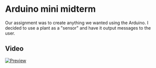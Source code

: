 # Arduino mini midterm

Our assignment was to create anything we wanted using the Arduino. I decided to use a plant as a "sensor" and have it output messages to the user.

## Video

[![Preview](video.png)](https://vimeo.com/238677426)

